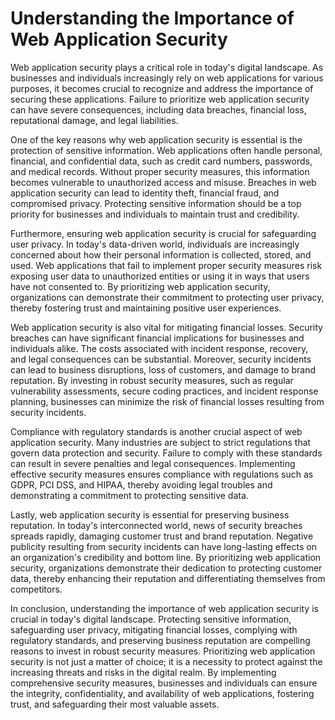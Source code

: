 # Understanding the Importance of Web Application Security

Web application security plays a critical role in today's digital landscape. As businesses and individuals increasingly rely on web applications for various purposes, it becomes crucial to recognize and address the importance of securing these applications. Failure to prioritize web application security can have severe consequences, including data breaches, financial loss, reputational damage, and legal liabilities.

One of the key reasons why web application security is essential is the protection of sensitive information. Web applications often handle personal, financial, and confidential data, such as credit card numbers, passwords, and medical records. Without proper security measures, this information becomes vulnerable to unauthorized access and misuse. Breaches in web application security can lead to identity theft, financial fraud, and compromised privacy. Protecting sensitive information should be a top priority for businesses and individuals to maintain trust and credibility.

Furthermore, ensuring web application security is crucial for safeguarding user privacy. In today's data-driven world, individuals are increasingly concerned about how their personal information is collected, stored, and used. Web applications that fail to implement proper security measures risk exposing user data to unauthorized entities or using it in ways that users have not consented to. By prioritizing web application security, organizations can demonstrate their commitment to protecting user privacy, thereby fostering trust and maintaining positive user experiences.

Web application security is also vital for mitigating financial losses. Security breaches can have significant financial implications for businesses and individuals alike. The costs associated with incident response, recovery, and legal consequences can be substantial. Moreover, security incidents can lead to business disruptions, loss of customers, and damage to brand reputation. By investing in robust security measures, such as regular vulnerability assessments, secure coding practices, and incident response planning, businesses can minimize the risk of financial losses resulting from security incidents.

Compliance with regulatory standards is another crucial aspect of web application security. Many industries are subject to strict regulations that govern data protection and security. Failure to comply with these standards can result in severe penalties and legal consequences. Implementing effective security measures ensures compliance with regulations such as GDPR, PCI DSS, and HIPAA, thereby avoiding legal troubles and demonstrating a commitment to protecting sensitive data.

Lastly, web application security is essential for preserving business reputation. In today's interconnected world, news of security breaches spreads rapidly, damaging customer trust and brand reputation. Negative publicity resulting from security incidents can have long-lasting effects on an organization's credibility and bottom line. By prioritizing web application security, organizations demonstrate their dedication to protecting customer data, thereby enhancing their reputation and differentiating themselves from competitors.

In conclusion, understanding the importance of web application security is crucial in today's digital landscape. Protecting sensitive information, safeguarding user privacy, mitigating financial losses, complying with regulatory standards, and preserving business reputation are compelling reasons to invest in robust security measures. Prioritizing web application security is not just a matter of choice; it is a necessity to protect against the increasing threats and risks in the digital realm. By implementing comprehensive security measures, businesses and individuals can ensure the integrity, confidentiality, and availability of web applications, fostering trust, and safeguarding their most valuable assets.
